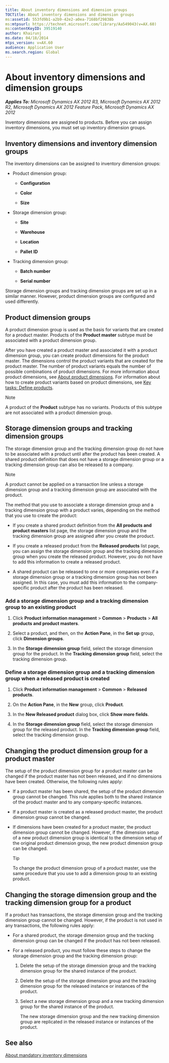 ```yaml
---
title: About inventory dimensions and dimension groups
TOCTitle: About inventory dimensions and dimension groups
ms:assetid: 553fd9b1-a2b9-42e2-a0ea-7168bf29838b
ms:mtpsurl: https://technet.microsoft.com/library/Aa549043(v=AX.60)
ms:contentKeyID: 39519140
author: Khairunj
ms.date: 04/18/2014
mtps_version: v=AX.60
audience: Application User
ms.search.region: Global
---
```


# About inventory dimensions and dimension groups 


_**Applies To:** Microsoft Dynamics AX 2012 R3, Microsoft Dynamics AX 2012 R2, Microsoft Dynamics AX 2012 Feature Pack, Microsoft Dynamics AX 2012_

Inventory dimensions are assigned to products. Before you can assign inventory dimensions, you must set up inventory dimension groups.

## Inventory dimensions and inventory dimension groups

The inventory dimensions can be assigned to inventory dimension groups:

  - Product dimension group:
    
      - **Configuration**
    
      - **Color**
    
      - **Size**

  - Storage dimension group:
    
      - **Site**
    
      - **Warehouse**
    
      - **Location**
    
      - **Pallet ID**

  - Tracking dimension group:
    
      - **Batch number**
    
      - **Serial number**

Storage dimension groups and tracking dimension groups are set up in a similar manner. However, product dimension groups are configured and used differently.

## Product dimension groups

A product dimension group is used as the basis for variants that are created for a product master. Products of the **Product master** subtype must be associated with a product dimension group.

After you have created a product master and associated it with a product dimension group, you can create product dimensions for the product master. The dimensions control the product variants that are created for the product master. The number of product variants equals the number of possible combinations of product dimensions. For more information about product dimensions, see [About product dimensions](about-product-dimensions.md). For information about how to create product variants based on product dimensions, see [Key tasks: Define products](key-tasks-define-products.md).


> [!NOTE]
> <P>A product of the <STRONG>Product</STRONG> subtype has no variants. Products of this subtype are not associated with a product dimension group.</P>



## Storage dimension groups and tracking dimension groups

The storage dimension group and the tracking dimension group do not have to be associated with a product until after the product has been created. A shared product definition that does not have a storage dimension group or a tracking dimension group can also be released to a company.


> [!NOTE]
> <P>A product cannot be applied on a transaction line unless a storage dimension group and a tracking dimension group are associated with the product.</P>



The method that you use to associate a storage dimension group and a tracking dimension group with a product varies, depending on the method that you use to create the product:

  - If you create a shared product definition from the **All products and product masters** list page, the storage dimension group and the tracking dimension group are assigned after you create the product.

  - If you create a released product from the **Released products** list page, you can assign the storage dimension group and the tracking dimension group when you create the released product. However, you do not have to add this information to create a released product.

  - A shared product can be released to one or more companies even if a storage dimension group or a tracking dimension group has not been assigned. In this case, you must add this information to the company-specific product after the product has been released.

### Add a storage dimension group and a tracking dimension group to an existing product

1.  Click **Product information management** \> **Common** \> **Products** \> **All products and product masters**.

2.  Select a product, and then, on the **Action Pane**, in the **Set up** group, click **Dimension groups**.

3.  In the **Storage dimension group** field, select the storage dimension group for the product. In the **Tracking dimension group** field, select the tracking dimension group.

### Define a storage dimension group and a tracking dimension group when a released product is created

1.  Click **Product information management** \> **Common** \> **Released products**.

2.  On the **Action Pane**, in the **New** group, click **Product**.

3.  In the **New Released product** dialog box, click **Show more fields**.

4.  In the **Storage dimension group** field, select the storage dimension group for the released product. In the **Tracking dimension group** field, select the tracking dimension group.

## Changing the product dimension group for a product master

The setup of the product dimension group for a product master can be changed if the product master has not been released, and if no dimensions have been created. Otherwise, the following rules apply:

  - If a product master has been shared, the setup of the product dimension group cannot be changed. This rule applies both to the shared instance of the product master and to any company-specific instances.

  - If a product master is created as a released product master, the product dimension group cannot be changed.

  - If dimensions have been created for a product master, the product dimension group cannot be changed. However, if the dimension setup of a new product dimension group is identical to the dimension setup of the original product dimension group, the new product dimension group can be changed.
    

    > [!TIP]
    > <P>To change the product dimension group of a product master, use the same procedure that you use to add a dimension group to an existing product.</P>



## Changing the storage dimension group and the tracking dimension group for a product

If a product has transactions, the storage dimension group and the tracking dimension group cannot be changed. However, if the product is not used in any transactions, the following rules apply:

  - For a shared product, the storage dimension group and the tracking dimension group can be changed if the product has not been released.

  - For a released product, you must follow these steps to change the storage dimension group and the tracking dimension group:
    
    1.  Delete the setup of the storage dimension group and the tracking dimension group for the shared instance of the product.
    
    2.  Delete the setup of the storage dimension group and the tracking dimension group for the released instance or instances of the product.
    
    3.  Select a new storage dimension group and a new tracking dimension group for the shared instance of the product.
        
        The new storage dimension group and the new tracking dimension group are replicated in the released instance or instances of the product.

## See also

[About mandatory inventory dimensions](about-mandatory-inventory-dimensions.md)

  


